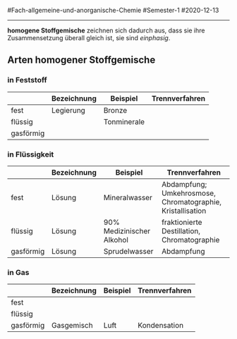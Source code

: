 #Fach-allgemeine-und-anorganische-Chemie  #Semester-1 #2020-12-13

---

**homogene Stoffgemische** zeichnen sich dadurch aus, dass sie ihre Zusammensetzung überall gleich ist, sie sind *einphasig*.

## Arten homogener Stoffgemische

### in Feststoff

|           | Bezeichnung | Beispiel    | Trennverfahren |
| --------- | ----------- | ----------- | -------------- |
| fest      | Legierung   | Bronze      |                |
| flüssig   |             | Tonminerale |                |
| gasförmig |             |             |                |

### in Flüssigkeit

|           | Bezeichnung | Beispiel                  | Trennverfahren             |
| --------- | ----------- | ------------------------- | -------------------------- |
| fest      | Lösung      | Mineralwasser             | Abdampfung; Umkehrosmose, Chromatographie, Kristallisation |
| flüssig   | Lösung      | 90% Medizinischer Alkohol | fraktionierte Destillation, Chromatographie |
| gasförmig | Lösung      | Sprudelwasser             | Abdampfung                 |

### in Gas

|           | Bezeichnung | Beispiel | Trennverfahren |
| --------- | ----------- | -------- | -------------- |
| fest      |             |          |                |
| flüssig   |             |          |                |
| gasförmig | Gasgemisch  | Luft     | Kondensation   |
